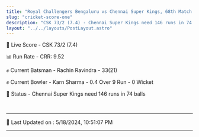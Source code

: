 ```yaml
---
title: "Royal Challengers Bengaluru vs Chennai Super Kings, 68th Match - Live Cricket Score"
slug: "cricket-score-one"
description: "CSK 73/2 (7.4) - Chennai Super Kings need 146 runs in 74 balls."
layout: "../../layouts/PostLayout.astro"
---
```


🔴 Live Score - CSK 73/2 (7.4)  

📊 Run Rate - CRR: 9.52  

✊ Current Batsman - Rachin Ravindra - 33(21)  

✊ Current Bowler - Karn Sharma - 0.4 Over 9 Run - 0 Wicket  

📑 Status - Chennai Super Kings need 146 runs in 74 balls

<br />

***

📝 Last Updated on : 5/18/2024, 10:51:07 PM

***

